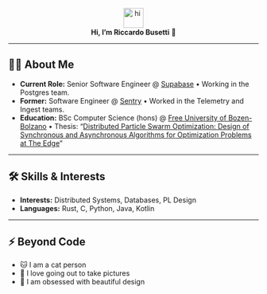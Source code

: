 <p align="center">
  <img src="https://media.giphy.com/media/hvRJCLFzcasrR4ia7z/giphy.gif" width="40px" alt="hi"/>
  <br>
  <strong>Hi, I’m Riccardo Busetti</strong> 👋
</p>

---

## 👨‍💻 About Me
- **Current Role:** Senior Software Engineer @ [Supabase](https://supabase.com/) • Working in the Postgres team.
- **Former:** Software Engineer @ [Sentry](https://sentry.io/welcome/) • Worked in the Telemetry and Ingest teams.
- **Education:** BSc Computer Science (hons) @ [Free University of Bozen-Bolzano](https://www.unibz.it) • Thesis: “[Distributed Particle Swarm Optimization: Design of Synchronous and Asynchronous Algorithms for Optimization Problems at The Edge](https://github.com/iambriccardo/bsc-thesis)”

---

## 🛠️ Skills & Interests
- **Interests:** Distributed Systems, Databases, PL Design  
- **Languages:** Rust, C, Python, Java, Kotlin

---

## ⚡ Beyond Code
- 🐱 I am a cat person
- 📸 I love going out to take pictures
- 🎨 I am obsessed with beautiful design
